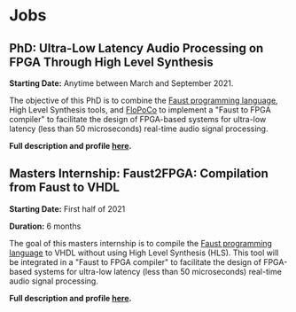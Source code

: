 # Jobs

## PhD: Ultra-Low Latency Audio Processing on FPGA Through High Level Synthesis

**Starting Date:** Anytime between March and September 2021.

The objective of this PhD is to combine the [Faust programming language](https://faust.grame.fr), High Level Synthesis tools, and [FloPoCo](http://flopoco.gforge.inria.fr/) to implement a "Faust to FPGA compiler" to facilitate the design of FPGA-based systems for ultra-low latency (less than 50 microseconds) real-time audio signal processing.

**Full description and profile [here](misc/fast-phd.pdf).**

## Masters Internship: Faust2FPGA: Compilation from Faust to VHDL

**Starting Date:** First half of 2021

**Duration:** 6 months

The goal of this masters internship is to compile the [Faust programming language](https://faust.grame.fr) to VHDL without using High Level Synthesis (HLS). This tool will be integrated in a "Faust to FPGA compiler" to facilitate the design of FPGA-based systems for ultra-low latency (less than 50 microseconds) real-time audio signal processing.

**Full description and profile [here](misc/fast-masters-21.pdf).**
